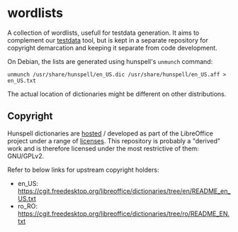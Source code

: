 # wordlists
A collection of wordlists, usefull for testdata generation. It aims to complement our [testdata](https://github.com/moapis/testdata) tool, but is kept in a separate repository for copyright demarcation and keeping it separate from code development.

On Debian, the lists are generated using hunspell's `unmunch` command:

````
unmunch /usr/share/hunspell/en_US.dic /usr/share/hunspell/en_US.aff > en_US.txt
````

The actual location of dictionaries might be different on other distributions.

## Copyright

Hunspell dictionaries are [hosted](https://cgit.freedesktop.org/libreoffice/dictionaries/tree/) / developed as part of the LibreOffice project under a range of [licenses](https://www.libreoffice.org/about-us/licenses). This repository is probably a "derived" work and is therefore licensed under the most restrictive of them: GNU/GPLv2.

Refer to below links for upstream copyright holders:

- en_US: https://cgit.freedesktop.org/libreoffice/dictionaries/tree/en/README_en_US.txt
- ro_RO: https://cgit.freedesktop.org/libreoffice/dictionaries/tree/ro/README_EN.txt
